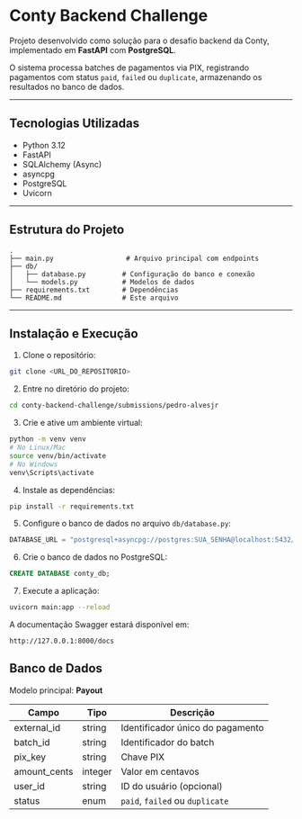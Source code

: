 # Conty Backend Challenge

Projeto desenvolvido como solução para o desafio backend da Conty, implementado em **FastAPI** com **PostgreSQL**.

O sistema processa batches de pagamentos via PIX, registrando pagamentos com status `paid`, `failed` ou `duplicate`, armazenando os resultados no banco de dados.

---

## Tecnologias Utilizadas

- Python 3.12  
- FastAPI  
- SQLAlchemy (Async)  
- asyncpg  
- PostgreSQL  
- Uvicorn  

---

## Estrutura do Projeto

```
.
├── main.py                  # Arquivo principal com endpoints
├── db/
│   ├── database.py         # Configuração do banco e conexão
│   └── models.py           # Modelos de dados
├── requirements.txt        # Dependências
└── README.md               # Este arquivo
```

---

## Instalação e Execução

1. Clone o repositório:
```bash
git clone <URL_DO_REPOSITORIO>
```

2. Entre no diretório do projeto:
```bash
cd conty-backend-challenge/submissions/pedro-alvesjr
```

3. Crie e ative um ambiente virtual:
```bash
python -m venv venv
# No Linux/Mac
source venv/bin/activate
# No Windows
venv\Scripts\activate
```

4. Instale as dependências:
```bash
pip install -r requirements.txt
```

5. Configure o banco de dados no arquivo `db/database.py`:
```python
DATABASE_URL = "postgresql+asyncpg://postgres:SUA_SENHA@localhost:5432/conty_db"
```

6. Crie o banco de dados no PostgreSQL:
```sql
CREATE DATABASE conty_db;
```

7. Execute a aplicação:
```bash
uvicorn main:app --reload
```
A documentação Swagger estará disponível em:
```
http://127.0.0.1:8000/docs
```

## Banco de Dados

Modelo principal: **Payout**

| Campo        | Tipo         | Descrição                             |
|--------------|--------------|---------------------------------------|
| external_id  | string       | Identificador único do pagamento     |
| batch_id     | string       | Identificador do batch               |
| pix_key      | string       | Chave PIX                             |
| amount_cents | integer      | Valor em centavos                     |
| user_id      | string       | ID do usuário (opcional)             |
| status       | enum         | `paid`, `failed` ou `duplicate`      |
